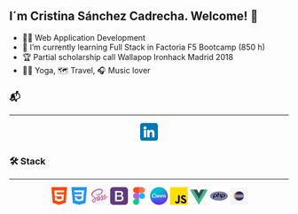 
## I´m Cristina Sánchez Cadrecha. Welcome! 👋

-  :woman_student: Web Application Development
- 🌱 I’m currently learning Full Stack in Factoria F5 Bootcamp (850 h)
-  :trophy: Partial scholarship call Wallapop Ironhack Madrid 2018
-  :lotus_position_woman: Yoga, :world_map: Travel, :headphones: Music lover


### :mailbox_with_mail:<Contact me>
<hr>
<p align="center" dir="auto">
  <a href="linkedin.com/in/cristina-sánchez-97553111a"><img src="assets/linkedin.png" alt="logo linkedin"></a></br>
</p>
</Contact me>


### :hammer_and_wrench: Stack
<hr>
<p align="center" dir="auto">
  <img src="assets\html-5.png" alt="icono html5"> <img src="assets\css-3.png" alt="icono css3">
  <img src="assets\sass.png" alt="icono sass"> <img src="assets\bootstrap.png" alt="icono bootstrap"> 
  <img src="assets\figma.png" alt="icono figma"> <img src="assets\canva.png" alt="icono canva" style="width: 32px; heigth: 32px">
  <img src="assets\js.png" alt="icono javascript"> <img src="assets\vue.png" alt="icono vue" style="width: 32px; heigth: 32px"> 
  <img src="assets\php.png" alt="icono php"> <img src="assets\eclipse.jpg" alt="icono eclipse" style="width: 32px; heigth: 32px">
</p>




